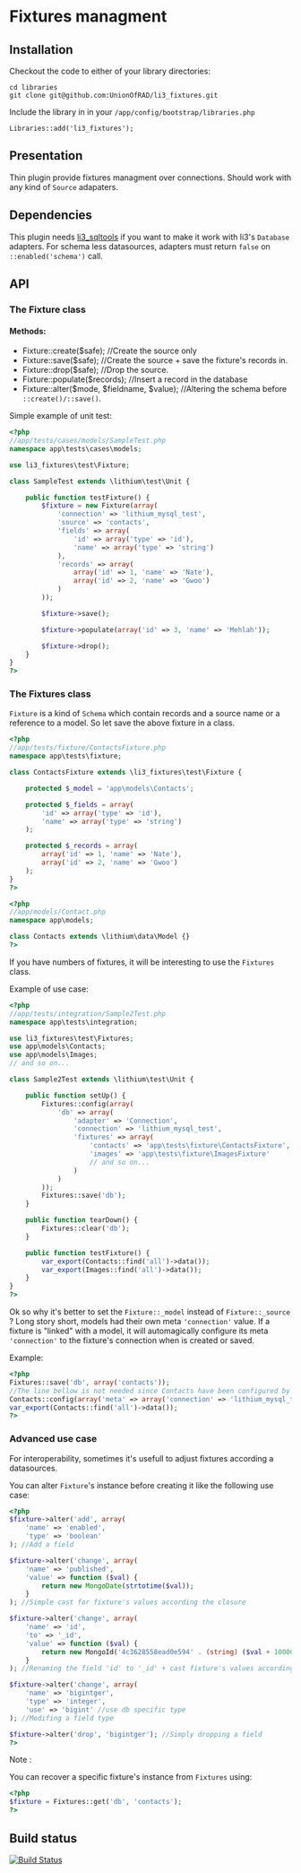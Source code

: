 # Fixtures managment

## Installation

Checkout the code to either of your library directories:

```
cd libraries
git clone git@github.com:UnionOfRAD/li3_fixtures.git
```

Include the library in in your `/app/config/bootstrap/libraries.php`

```
Libraries::add('li3_fixtures');
```

## Presentation

Thin plugin provide fixtures managment over connections. Should work with any kind of `Source` adapaters.

## Dependencies

This plugin needs [li3_sqltools](https://github.com/UnionOfRAD/li3_sqltools) if you want to make it work with li3's `Database` adapters. For schema less datasources, adapters must return `false` on `::enabled('schema')` call.

## API

### The Fixture class

#### Methods:

- Fixture::create($safe); //Create the source only
- Fixture::save($safe); //Create the source + save the fixture's records in.
- Fixture::drop($safe); //Drop the source.
- Fixture::populate($records); //Insert a record in the database
- Fixture::alter($mode, $fieldname, $value); //Altering the schema before `::create()/::save()`.

Simple example of unit test:

```php
<?php
//app/tests/cases/models/SampleTest.php
namespace app\tests\cases\models;

use li3_fixtures\test\Fixture;

class SampleTest extends \lithium\test\Unit {

	public function testFixture() {
		$fixture = new Fixture(array(
			'connection' => 'lithium_mysql_test',
			'source' => 'contacts',
			'fields' => array(
				'id' => array('type' => 'id'),
				'name' => array('type' => 'string')
			),
			'records' => array(
				array('id' => 1, 'name' => 'Nate'),
				array('id' => 2, 'name' => 'Gwoo')
			)
		));

		$fixture->save();

		$fixture->populate(array('id' => 3, 'name' => 'Mehlah'));

		$fixture->drop();
	}
}
?>
```

### The Fixtures class

`Fixture` is a kind of `Schema` which contain records and a source name or a reference to a model.
So let save the above fixture in a class.

```php
<?php
//app/tests/fixture/ContactsFixture.php
namespace app\tests\fixture;

class ContactsFixture extends \li3_fixtures\test\Fixture {

	protected $_model = 'app\models\Contacts';

	protected $_fields = array(
		'id' => array('type' => 'id'),
		'name' => array('type' => 'string')
	);

	protected $_records = array(
		array('id' => 1, 'name' => 'Nate'),
		array('id' => 2, 'name' => 'Gwoo')
	);
}
?>
```

```php
<?php
//app/models/Contact.php
namespace app\models;

class Contacts extends \lithium\data\Model {}
?>
```

If you have numbers of fixtures, it will be interesting to use the `Fixtures` class.

Example of use case:

```php
<?php
//app/tests/integration/Sample2Test.php
namespace app\tests\integration;

use li3_fixtures\test\Fixtures;
use app\models\Contacts;
use app\models\Images;
// and so on...

class Sample2Test extends \lithium\test\Unit {

	public function setUp() {
		Fixtures::config(array(
			'db' => array(
				'adapter' => 'Connection',
				'connection' => 'lithium_mysql_test',
				'fixtures' => array(
					'contacts' => 'app\tests\fixture\ContactsFixture',
					'images' => 'app\tests\fixture\ImagesFixture'
					// and so on...
				)
			)
		));
		Fixtures::save('db');
	}

	public function tearDown() {
		Fixtures::clear('db');
	}

	public function testFixture() {
		var_export(Contacts::find('all')->data());
		var_export(Images::find('all')->data());
	}
}
?>
```

Ok so why it's better to set the `Fixture::_model` instead of `Fixture::_source` ? Long story short,
models had their own meta `'connection'` value. If a fixture is "linked" with a model, it will
automagically configure its meta `'connection'` to the fixture's connection when is created or saved.

Example:

```php
<?php
Fixtures::save('db', array('contacts'));
//The line bellow is not needed since Contacts have been configured by ContactsFixture.
Contacts::config(array('meta' => array('connection' => 'lithium_mysql_test')));
var_export(Contacts::find('all')->data());
?>
```

### Advanced use case

For interoperability, sometimes it's usefull to adjust fixtures according a datasources.

You can alter `Fixture`'s instance before creating it like the following use case:

```php
<?php
$fixture->alter('add', array(
	'name' => 'enabled',
	'type' => 'boolean'
); //Add a field

$fixture->alter('change', array(
	'name' => 'published',
	'value' => function ($val) {
		return new MongoDate(strtotime($val));
	}
); //Simple cast for fixture's values according the closure

$fixture->alter('change', array(
	'name' => 'id',
	'to' => '_id',
	'value' => function ($val) {
		return new MongoId('4c3628558ead0e594' . (string) ($val + 1000000));
	}
); //Renaming the field 'id' to '_id' + cast fixture's values according the closure

$fixture->alter('change', array(
	'name' => 'bigintger',
	'type' => 'integer',
	'use' => 'bigint' //use db specific type
); //Modifing a field type

$fixture->alter('drop', 'bigintger'); //Simply dropping a field
?>
```

Note :

You can recover a specific fixture's instance from `Fixtures` using:

```php
<?php
$fixture = Fixtures::get('db', 'contacts');
?>
```

## Build status
[![Build Status](https://secure.travis-ci.org/UnionOfRAD/li3_fixtures.png?branch=master)](http://travis-ci.org/UnionOfRAD/li3_fixtures)
